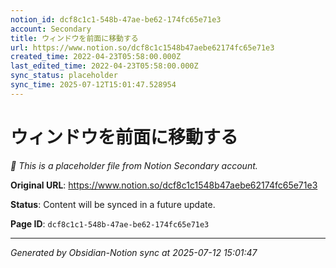 ```yaml
---
notion_id: dcf8c1c1-548b-47ae-be62-174fc65e71e3
account: Secondary
title: ウィンドウを前面に移動する
url: https://www.notion.so/dcf8c1c1548b47aebe62174fc65e71e3
created_time: 2022-04-23T05:58:00.000Z
last_edited_time: 2022-04-23T05:58:00.000Z
sync_status: placeholder
sync_time: 2025-07-12T15:01:47.528954
---
```


# ウィンドウを前面に移動する

*🔄 This is a placeholder file from Notion Secondary account.*

**Original URL**: https://www.notion.so/dcf8c1c1548b47aebe62174fc65e71e3

**Status**: Content will be synced in a future update.

**Page ID**: `dcf8c1c1-548b-47ae-be62-174fc65e71e3`

---

*Generated by Obsidian-Notion sync at 2025-07-12 15:01:47*
